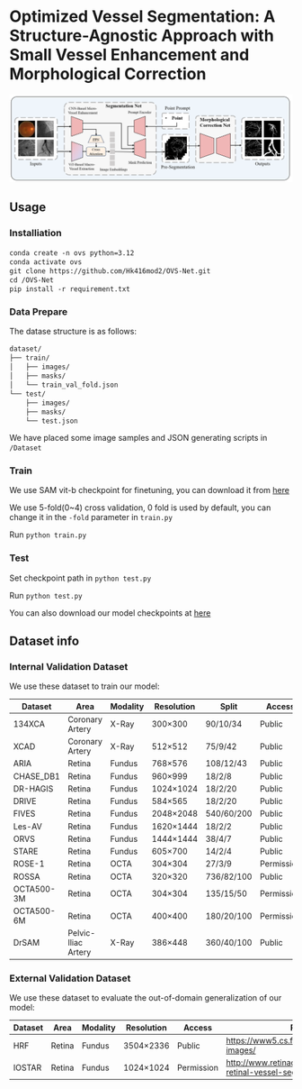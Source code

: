 # Optimized Vessel Segmentation: A Structure-Agnostic Approach with Small Vessel Enhancement and Morphological Correction
![Method](./method.png)

## Usage

### Installiation

```
conda create -n ovs python=3.12
conda activate ovs
git clone https://github.com/Hk416mod2/OVS-Net.git
cd /OVS-Net
pip install -r requirement.txt
```

### Data Prepare

The datase structure is as follows:

```
dataset/
├── train/
│   ├── images/
│   ├── masks/
│   └── train_val_fold.json
└── test/
    ├── images/
    ├── masks/
    └── test.json
```

We have placed some image samples and JSON generating scripts in `/Dataset`

### Train

We use SAM vit-b checkpoint for finetuning, you can download it from [here](https://dl.fbaipublicfiles.com/segment_anything/sam_vit_b_01ec64.pth)

We use 5-fold(0~4) cross validation, 0 fold is used by default, you can change it in the `-fold` parameter in `train.py`

Run `python train.py`

### Test

Set checkpoint path in `python test.py`

Run `python test.py`

You can also download our model checkpoints at [here](https://drive.google.com/drive/folders/1Iq_EuKd1soDqz-aFluXi5W4vJUWgB6Tv?usp=drive_link)

## Dataset info

### Internal Validation Dataset

We use these dataset to train our model:

| Dataset            | Area                | Modality | Resolution | Split   | Access  | Related Link   |
|--------------------|---------------------|----------|------------|---------|---------|---------------------------------------------------|
| 134XCA        | Coronary Artery     | X-Ray    | 300×300    | 90/10/34  | Public |  http://personal.cimat.mx:8181/~ivan.cruz/DB_Angiograms.html|
| XCAD         | Coronary Artery     | X-Ray    | 512×512    | 75/9/42   | Public |  https://github.com/AISIGSJTU/SSVS|
| ARIA          | Retina              | Fundus   | 768×576    | 108/12/43  | Public | https://sourceforge.net/projects/aria-vessels/|
| CHASE_DB1    | Retina              | Fundus   | 960×999    | 18/2/8    | Public | https://blogs.kingston.ac.uk/retinal/chasedb1/|
| DR-HAGIS      | Retina              | Fundus   | 1024×1024  | 18/2/20   | Public | https://personalpages.manchester.ac.uk/staff/niall.p.mcloughlin/|
| DRIVE         | Retina              | Fundus   | 584×565    | 18/2/20   | Public | https://drive.grand-challenge.org/|
| FIVES         | Retina              | Fundus   | 2048×2048  | 540/60/200 | Public | https://www5.cs.fau.de/research/data/fundus-images/|
| Les-AV        | Retina              | Fundus   | 1620×1444  | 18/2/2    | Public | https://figshare.com/articles/dataset/LES-AV_dataset/11857698|
| ORVS         | Retina              | Fundus   | 1444×1444  | 38/4/7    | Public | https://github.com/AbdullahSarhan/ICPRVessels|
| STARE        | Retina              | Fundus   | 605×700    | 14/2/4    | Public | https://cecas.clemson.edu/~ahoover/stare/ |
| ROSE-1       | Retina              | OCTA     | 304×304    | 27/3/9    | Permission | https://imed.nimte.ac.cn/dataofrose.html |
| ROSSA        | Retina              | OCTA     | 320×320    | 736/82/100 | Public | https://github.com/nhjydywd/OCTA-FRNet |
| OCTA500-3M   | Retina              | OCTA     | 304×304    | 135/15/50  | Permission | https://ieee-dataport.org/open-access/octa-500 |
| OCTA500-6M   | Retina              | OCTA     | 400×400    | 180/20/100 | Permission | https://ieee-dataport.org/open-access/octa-500 |
| DrSAM        | Pelvic-Iliac Artery | X-Ray    | 386×448    | 360/40/100 | Public | https://drive.google.com/file/d/1TjxEJUD4VC_SAPcqdNVybsKRb_xW-Bze/view |


### External Validation Dataset

We use these dataset to evaluate the out-of-domain generalization of our model:

| Dataset            | Area                | Modality | Resolution | Access | Related Link   |
|--------------------|---------------------|----------|------------|---------|---------------------------------------------------|
| HRF        | Retina              | Fundus   | 3504×2336    | Public |  https://www5.cs.fau.de/research/data/fundus-images/|
| IOSTAR         | Retina              | Fundus    | 1024×1024    | Permission |  http://www.retinacheck.org/download-iostar-retinal-vessel-segmentation-dataset|
